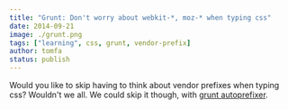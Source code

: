 ```yaml
---
title: "Grunt: Don't worry about webkit-*, moz-* when typing css"
date: 2014-09-21
image: ./grunt.png
tags: ["learning", css, grunt, vendor-prefix]
author: tomfa
status: publish
---
```


Would you like to skip having to think about vendor prefixes when typing css? Wouldn't we all. We could skip it though, with [grunt autoprefixer](http://css-tricks.com/autoprefixer/).
